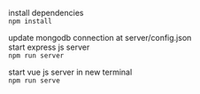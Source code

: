 install dependencies <br>
``
npm install
``

update mongodb connection at server/config.json <br>
start express js server <br>
``
npm run server
``

start vue js server in new terminal <br>
``
npm run serve
``

